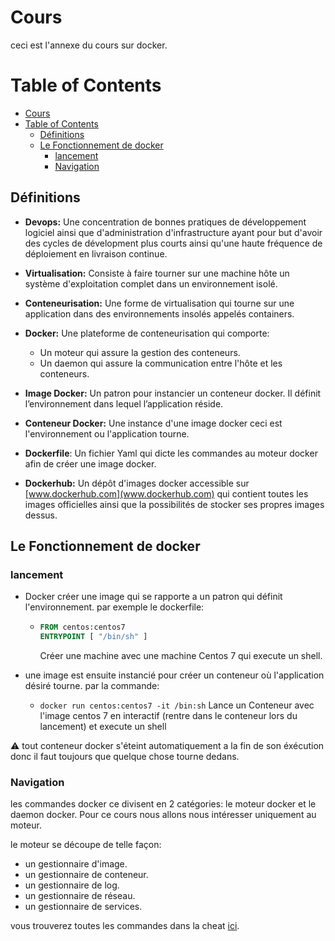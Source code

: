 # Cours

ceci est l'annexe du cours sur docker.

# Table of Contents

- [Cours](#cours)
- [Table of Contents](#table-of-contents)
  - [Définitions](#définitions)
  - [Le Fonctionnement de docker](#le-fonctionnement-de-docker)
    - [lancement](#lancement)
    - [Navigation](#navigation)

## Définitions

- **Devops:** Une concentration de bonnes pratiques de développement logiciel ainsi que d'administration d'infrastructure ayant pour but d'avoir des cycles de dévelopment plus courts ainsi qu'une haute fréquence de déploiement en livraison continue.

- **Virtualisation:** Consiste à faire tourner sur une machine hôte un système d'exploitation complet dans un environnement isolé.

- **Conteneurisation:** Une forme de virtualisation qui tourne sur une application dans des environnements insolés appelés containers.

- **Docker:** Une plateforme de conteneurisation qui comporte:
  - Un moteur qui assure la gestion des conteneurs.
  - Un daemon qui assure la communication entre l'hôte et les conteneurs.

- **Image Docker:** Un patron pour instancier un conteneur docker. Il définit l’environnement dans lequel l’application réside.

- **Conteneur Docker:** Une instance d'une image docker ceci est l'environnement ou l'application tourne.

- **Dockerfile**: Un fichier Yaml qui dicte les commandes au moteur docker afin de créer une image docker.

- **Dockerhub:** Un dépôt d'images docker accessible sur [www.dockerhub.com](www.dockerhub.com) qui contient toutes les images officielles ainsi que la possibilités de stocker ses propres images dessus.

## Le Fonctionnement de docker

### lancement

- Docker créer une image qui se rapporte a un patron qui définit l'environnement.
par exemple le dockerfile:

  - ```dockerfile
    FROM centos:centos7
    ENTRYPOINT [ "/bin/sh" ]
    ```

    Créer une machine avec une machine Centos 7 qui execute un shell.

- une image est ensuite instancié pour créer un conteneur où l'application désiré tourne.
par la commande:
  - `` docker run centos:centos7 -it /bin:sh ``
Lance un Conteneur avec l'image centos 7 en interactif (rentre dans le conteneur lors du lancement) et execute un shell

:warning: tout conteneur docker s'éteint automatiquement a la fin de son éxécution donc il faut toujours que quelque chose tourne dedans.

### Navigation

les commandes docker ce divisent en 2 catégories: le moteur docker et le daemon docker.
Pour ce cours nous allons nous intéresser uniquement au moteur.

le moteur se découpe de telle façon:

- un gestionnaire d'image.
- un gestionnaire de conteneur.
- un gestionnaire de log.
- un gestionnaire de réseau.
- un gestionnaire de services.

vous trouverez toutes les commandes dans la cheat [ici](../../ressources/docker/cours/Readme.md).

